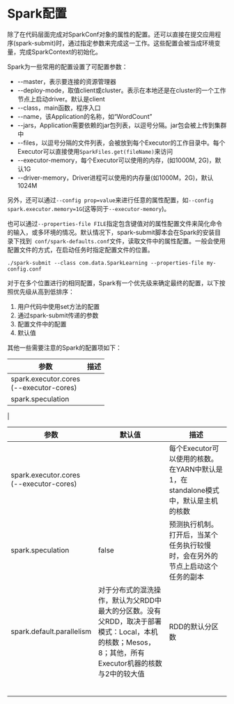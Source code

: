 # Spark配置

除了在代码层面完成对SparkConf对象的属性的配置。还可以直接在提交应用程序(spark-submit)时，通过指定参数来完成这一工作。这些配置会被当成环境变量，完成SparkContext的初始化。

Spark为一些常用的配置设置了可配置参数：

- --master，表示要连接的资源管理器
- --deploy-mode，取值client或cluster。表示在本地还是在cluster的一个工作节点上启动driver。默认是client
- --class，main函数，程序入口
- --name，该Application的名称，如“WordCount”
- --jars，Application需要依赖的jar包列表，以逗号分隔。jar包会被上传到集群中
- --files，以逗号分隔的文件列表，会被放到每个Executor的工作目录中。每个Executor可以直接使用`SparkFiles.get(fileName)`来访问
- --executor-memory，每个Executor可以使用的内存，(如1000M, 2G)，默认1G
- --driver-memory，Driver进程可以使用的内存量(如1000M，2G)，默认1024M

另外，还可以通过`--config prop=value`来进行任意的属性配置，如`--config spark.executor.memory=1G`(这等同于`--executor-memory`)。

也可以通过`--properties-file FILE`指定包含键值对的属性配置文件来简化命令的输入，或多环境的情况。默认情况下，spark-submit脚本会在Spark的安装目录下找到` conf/spark-defaults.conf`文件，读取文件中的属性配置。一般会使用配置文件的方式，在启动任务时指定配置文件的位置。

```
./spark-submit --class com.data.SparkLearning --properties-file my-config.conf
```

对于在多个位置进行的相同配置，Spark有一个优先级来确定最终的配置，以下按照优先级从高到低排序：

1. 用户代码中使用set方法的配置
2. 通过spark-submit传递的参数
3. 配置文件中的配置
4. 默认值

其他一些需要注意的Spark的配置项如下：

参数  |  描述
--|--
spark.executor.cores</br>(--executor-cores)  |
spark.speculation  |
  |

参数  | 默认值  |  描述
--|---|--
spark.executor.cores</br>(--executor-cores)  |   |  每个Executor可以使用的核数。在YARN中默认是1，在standalone模式中，默认是主机的核数
spark.speculation  | false  |  预测执行机制。打开后，当某个任务执行较慢时，会在另外的节点上启动这个任务的副本
spark.default.parallelism  | 对于分布式的混洗操作，默认为父RDD中最大的分区数。没有父RDD，取决于部署模式：Local，本机的核数；Mesos，8；其他，所有Executor机器的核数与2中的较大值  |RDD的默认分区数
  |   |
  |   |
  |   |
  |   |
  |   |
  |   |
